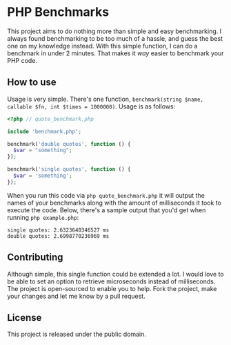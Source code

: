# PHP Benchmarks
This project aims to do nothing more than simple and easy benchmarking. I always
found benchmarking to be too much of a hassle, and guess the best one on my
knowledge instead. With this simple function, I can do a benchmark in under 2
minutes. That makes it *way* easier to benchmark your PHP code.

## How to use
Usage is very simple. There's one function, `benchmark(string $name, callable
$fn, int $times = 1000000)`. Usage is as follows:

``` php
<?php // quote_benchmark.php

include 'benchmark.php';

benchmark('double quotes', function () {
  $var = "something";
});

benchmark('single quotes', function () {
  $var = 'something';
});
```

When you run this code via `php quote_benchmark.php` it will output the names of
your benchmarks along with the amount of milliseconds it took to execute the
code. Below, there's a sample output that you'd get when running
`php example.php`:

```
single quotes: 2.6323640346527 ms
double quotes: 2.6998770236969 ms
```

## Contributing
Although simple, this single function could be extended a lot. I would love to
be able to set an option to retrieve microseconds instead of milliseconds. The
project is open-sourced to enable you to help. Fork the project, make your
changes and let me know by a pull request.

## License
This project is released under the public domain.
